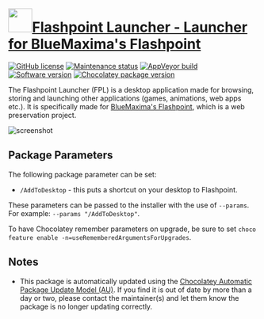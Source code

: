 # [<img src="https://cdn.jsdelivr.net/gh/dgalbraith/chocolatey-packages@71d741b5e9171786eff61aea63d42c7c6ef286c6/icons/flashpoint.png" width="48" height="48"/>Flashpoint Launcher - Launcher for BlueMaxima's Flashpoint](https://chocolatey.org/packages/flashpoint-launcher)

[![GitHub license](https://img.shields.io/badge/license-MIT-green)](https://github.com/FlashpointProject/launcher/blob/master/LICENSE)
[![Maintenance status](https://img.shields.io/badge/maintained%3F-yes-green.svg)](https://github.com/dgalbraith/chocolatey-packages/graphs/commit-activity)
[![AppVeyor build](https://img.shields.io/appveyor/ci/dgalbraith/chocolatey-packages)](https://ci.appveyor.com/project/dgalbraith/chocolatey-packages)
[![Software version](https://img.shields.io/badge/Source-v10.1.6-blue)](https://github.com/FlashpointProject/launcher/releases/tag/10.1.6)
[![Chocolatey package version](https://img.shields.io/chocolatey/v/flashpoint-launcher?label=Chocolatey)](https://chocolatey.org/packages/flashpoint-launcher)

The Flashpoint Launcher (FPL) is a desktop application made for browsing, storing and launching other applications
(games, animations, web apps etc.). It is specifically made for [BlueMaxima's Flashpoint](https://bluemaxima.org/flashpoint),
which is a web preservation project.

![screenshot](https://cdn.jsdelivr.net/gh/dgalbraith/chocolatey-packages@71d741b5e9171786eff61aea63d42c7c6ef286c6/automatic/flashpoint-launcher/screenshot.png)

## Package Parameters

The following package parameter can be set:

* `/AddToDesktop` - this puts a shortcut on your desktop to Flashpoint.

These parameters can be passed to the installer with the use of `--params`.
For example: `--params "/AddToDesktop"`.

To have Chocolatey remember parameters on upgrade, be sure to set `choco feature enable -n=useRememberedArgumentsForUpgrades`.

## Notes

* This package is automatically updated using the [Chocolatey Automatic Package Update Model (AU)](https://github.com/majkinetor/au/blob/master/README.md).
  If you find it is out of date by more than a day or two, please contact the maintainer(s) and let them know the package is no longer updating correctly.
